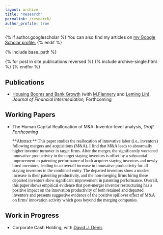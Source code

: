 ```yaml
---
layout: archive
title: "Research"
permalink: /research/
author_profile: true
---
```


{% if author.googlescholar %}
  You can also find my articles on <u><a href="{{author.googlescholar}}">my Google Scholar profile</a>.</u>
{% endif %}

{% include base_path %}

{% for post in site.publications reversed %}
  {% include archive-single.html %}
{% endfor %}

## Publications
- [Housing Booms and Bank Growth](https://papers.ssrn.com/sol3/papers.cfm?abstract_id=3749564#:~:text=House%20prices%20and%20the%20banking,house%20prices%20grew%20by%2053%25.) (with [M.Flannery](https://warrington.ufl.edu/directory/person/5205/) and [Leming Lin](https://sites.google.com/site/leminglin)), *Journal of Financial Intermediation,* Forthcoming

## Working Papers
- The Human Capital Reallocation of M&A: Inventor-level analysis, _Draft Forthcoming_

  <span style="font-family:serif;">
  **Abstract:** This paper studies the reallocation of innovative labor (i.e., inventors) following mergers and acquisitions (M&A). I find that M&A leads to abnormally higher inventor turnover in target firms. After the merger, the significantly worsened innovative productivity in the target staying inventors is offset by a substantial improvement in patenting performance of both acquirer staying inventors and newly hired inventors, leading to an overall increase in innovative productivity for all staying inventors in the combined entity. The departed inventors show a modest increase in their patenting productivity, and the non-merging firms hiring these departed inventors show significant improvement in patenting performance. Overall, this paper shows empirical evidence that post-merger inventor restructuring has a positive impact on the innovation productivity of both retained and departed inventors and presents suggestive evidence of the positive spillover effect of M&A on firms’ innovation activity which goes beyond the merging companies. </span>

## Work in Progress
- Corporate Cash Holding, with [David J. Denis](https://business.pitt.edu/professors/david-j-denis/)






